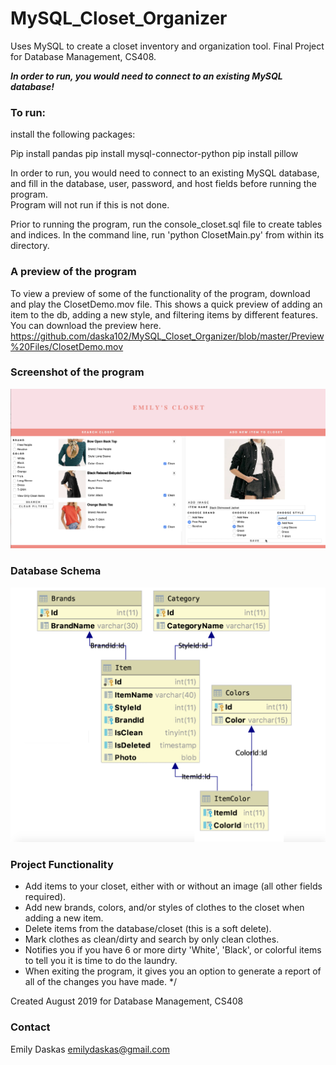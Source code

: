 # MySQL_Closet_Organizer
Uses MySQL to create a closet inventory and organization tool. Final Project for Database Management, CS408.

***In order to run, you would need to connect to an existing MySQL database!***

### To run:
install the following packages:

Pip install pandas
pip install mysql-connector-python
pip install pillow

  In order to run, you would need to connect to an existing MySQL database, and fill in the database, user, password, and host fields before running the program.     
  Program will not run if this is not done.

  Prior to running the program, run the console_closet.sql file to create tables and indices.
  In the command line, run 'python ClosetMain.py' from within its directory.
  
  
  
### A preview of the program
  
  To view a preview of some of the functionality of the program, download and play the ClosetDemo.mov file. This shows a quick preview of adding an item to the db, adding a new style, and filtering items by different features. You can download the preview here.
  https://github.com/daska102/MySQL_Closet_Organizer/blob/master/Preview%20Files/ClosetDemo.mov
  
  
  
### Screenshot of the program
  
  ![Image of Program](https://github.com/daska102/MySQL_Closet_Organizer/blob/master/Preview%20Files/ScreenShotCloset.png)
 
 
 
### Database Schema

![Image of Schema](https://github.com/daska102/MySQL_Closet_Organizer/blob/master/Preview%20Files/ClosetDBSchema.png)


### Project Functionality

 - Add items to your closet, either with or without an image (all other fields required).
 - Add new brands, colors, and/or styles of clothes to the closet when adding a new item.
 - Delete items from the database/closet (this is a soft delete).
 - Mark clothes as clean/dirty and search by only clean clothes.
 - Notifies you if you have 6 or more dirty 'White', 'Black', or colorful items to tell you it is time to do the laundry.
 - When exiting the program, it gives you an option to generate a report of all of the changes you have made.
*/

Created August 2019 for Database Management, CS408

### Contact
Emily Daskas
emilydaskas@gmail.com
